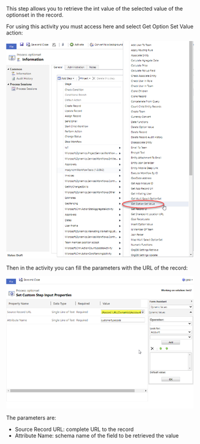 This step allows you to retrieve the int value of the selected value of the optionset in the record.

For using this activity you must access here and select Get Option Set Value action:

![](GetOptionSetValue1.png)

Then in the activity you can fill the parameters with the URL of the record:

![](GetOptionSetValue2.png)

The parameters are:
* Source Record URL: complete URL to the record
* Attribute Name: schema name of the field to be retrieved the value
